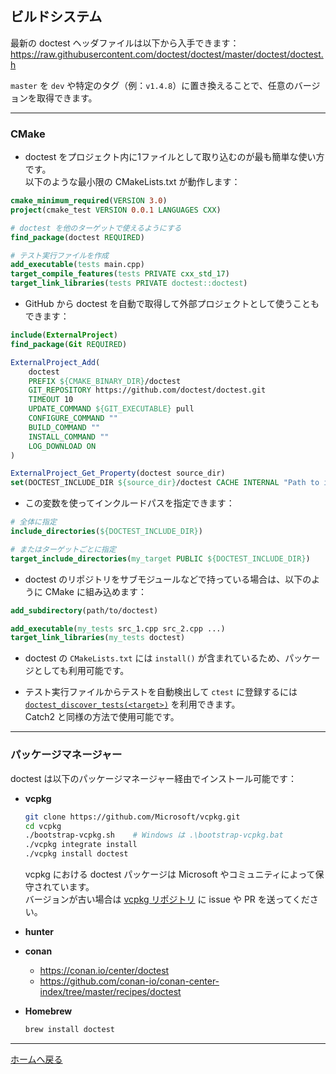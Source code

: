 ## ビルドシステム

最新の doctest ヘッダファイルは以下から入手できます：  
https://raw.githubusercontent.com/doctest/doctest/master/doctest/doctest.h

`master` を `dev` や特定のタグ（例：`v1.4.8`）に置き換えることで、任意のバージョンを取得できます。

---

### CMake

- doctest をプロジェクト内に1ファイルとして取り込むのが最も簡単な使い方です。  
  以下のような最小限の CMakeLists.txt が動作します：

```cmake
cmake_minimum_required(VERSION 3.0)
project(cmake_test VERSION 0.0.1 LANGUAGES CXX)

# doctest を他のターゲットで使えるようにする
find_package(doctest REQUIRED)

# テスト実行ファイルを作成
add_executable(tests main.cpp)
target_compile_features(tests PRIVATE cxx_std_17)
target_link_libraries(tests PRIVATE doctest::doctest)
```

- GitHub から doctest を自動で取得して外部プロジェクトとして使うこともできます：

```cmake
include(ExternalProject)
find_package(Git REQUIRED)

ExternalProject_Add(
    doctest
    PREFIX ${CMAKE_BINARY_DIR}/doctest
    GIT_REPOSITORY https://github.com/doctest/doctest.git
    TIMEOUT 10
    UPDATE_COMMAND ${GIT_EXECUTABLE} pull
    CONFIGURE_COMMAND ""
    BUILD_COMMAND ""
    INSTALL_COMMAND ""
    LOG_DOWNLOAD ON
)

ExternalProject_Get_Property(doctest source_dir)
set(DOCTEST_INCLUDE_DIR ${source_dir}/doctest CACHE INTERNAL "Path to include folder for doctest")
```

- この変数を使ってインクルードパスを指定できます：

```cmake
# 全体に指定
include_directories(${DOCTEST_INCLUDE_DIR})

# またはターゲットごとに指定
target_include_directories(my_target PUBLIC ${DOCTEST_INCLUDE_DIR})
```

- doctest のリポジトリをサブモジュールなどで持っている場合は、以下のように CMake に組み込めます：

```cmake
add_subdirectory(path/to/doctest)

add_executable(my_tests src_1.cpp src_2.cpp ...)
target_link_libraries(my_tests doctest)
```

- doctest の `CMakeLists.txt` には `install()` が含まれているため、パッケージとしても利用可能です。

- テスト実行ファイルからテストを自動検出して `ctest` に登録するには  
  [`doctest_discover_tests(<target>)`](../../scripts/cmake/doctest.cmake) を利用できます。  
  Catch2 と同様の方法で使用可能です。

---

### パッケージマネージャー

doctest は以下のパッケージマネージャー経由でインストール可能です：

- **vcpkg**  
    ```sh
    git clone https://github.com/Microsoft/vcpkg.git
    cd vcpkg
    ./bootstrap-vcpkg.sh    # Windows は .\bootstrap-vcpkg.bat
    ./vcpkg integrate install
    ./vcpkg install doctest
    ```

    vcpkg における doctest パッケージは Microsoft やコミュニティによって保守されています。  
    バージョンが古い場合は [vcpkg リポジトリ](https://github.com/Microsoft/vcpkg) に issue や PR を送ってください。

- **hunter**
- **conan**
    - https://conan.io/center/doctest  
    - https://github.com/conan-io/conan-center-index/tree/master/recipes/doctest
- **Homebrew**
    ```sh
    brew install doctest
    ```

---

[ホームへ戻る](readme.md#reference)
